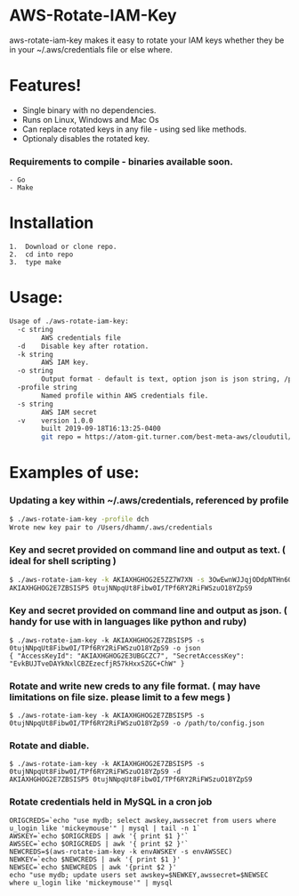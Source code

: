 # AWS-Rotate-IAM-Key

aws-rotate-iam-key makes it easy to rotate your IAM keys whether they be in your ~/.aws/credentials file or else where.

# Features!
  - Single binary with no dependencies. 
  - Runs on Linux, Windows and Mac Os
  - Can replace rotated keys in any file - using sed like methods.
  - Optionaly disables the rotated key.
  
### Requirements to compile - binaries available soon.
    - Go
    - Make

# Installation
    1.  Download or clone repo.  
    2.  cd into repo
    3.  type make


# Usage:
```sh
Usage of ./aws-rotate-iam-key:
  -c string
    	AWS credentials file
  -d	Disable key after rotation.
  -k string
    	AWS IAM key.
  -o string
    	Output format - default is text, option json is json string, /path/to/file runs a regex on the file specified.
  -profile string
    	Named profile within AWS credentials file.
  -s string
    	AWS IAM secret
  -v	version 1.0.0 
    	built 2019-09-18T16:13:25-0400 
    	git repo = https://atom-git.turner.com/best-meta-aws/cloudutil/aws-rotate-iam-key
```
    
# Examples of use:	
### Updating a key within ~/.aws/credentials, referenced by profile
```sh
$ ./aws-rotate-iam-key -profile dch
Wrote new key pair to /Users/dhamm/.aws/credentials
```
### Key and secret provided on command line and output as text. ( ideal for shell scripting )
```sh
$ ./aws-rotate-iam-key -k AKIAXHGHOG2E5ZZ7W7XN -s 3OwEwnWJJqjODdpNTHn6QbN6HiQPvvOUEX8cFIVK
AKIAXHGHOG2E7ZBSISP5 0tujNNpqUt8Fibw0I/TPf6RY2RiFWSzuO18YZpS9
```
### Key and secret provided on command line and output as json. ( handy for use with in languages like python and ruby)
```
$ ./aws-rotate-iam-key -k AKIAXHGHOG2E7ZBSISP5 -s 0tujNNpqUt8Fibw0I/TPf6RY2RiFWSzuO18YZpS9 -o json
{ "AccessKeyId": "AKIAXHGHOG2E3UBGCZC7", "SecretAccessKey": "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" }
```
### Rotate and write new creds to any file format. ( may have limitations on file size.  please limit to a few megs )
```
$ ./aws-rotate-iam-key -k AKIAXHGHOG2E7ZBSISP5 -s 0tujNNpqUt8Fibw0I/TPf6RY2RiFWSzuO18YZpS9 -o /path/to/config.json
```
### Rotate and diable. 
```
$ ./aws-rotate-iam-key -k AKIAXHGHOG2E7ZBSISP5 -s 0tujNNpqUt8Fibw0I/TPf6RY2RiFWSzuO18YZpS9 -d
AKIAXHGHOG2E7ZBSISP5 0tujNNpqUt8Fibw0I/TPf6RY2RiFWSzuO18YZpS9
```
### Rotate credentials held in MySQL in a cron job
```
ORIGCREDS=`echo "use mydb; select awskey,awssecret from users where u_login like 'mickeymouse'" | mysql | tail -n 1`
AWSKEY=`echo $ORIGCREDS | awk '{ print $1 }'`
AWSSEC=`echo $ORIGCREDS | awk '{ print $2 }'`
NEWCREDS=$(aws-rotate-iam-key -k envAWSKEY -s envAWSSEC)
NEWKEY=`echo $NEWCREDS | awk '{ print $1 }'
NEWSEC=`echo $NEWCREDS | awk '{print $2 }'
echo "use mydb; update users set awskey=$NEWKEY,awssecret=$NEWSEC where u_login like 'mickeymouse'" | mysql
```